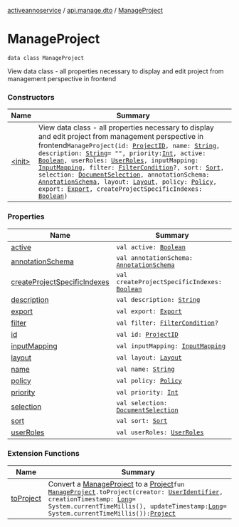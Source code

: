 [activeannoservice](../../index.md) / [api.manage.dto](../index.md) / [ManageProject](./index.md)

# ManageProject

`data class ManageProject`

View data class - all properties necessary to display and edit project from management perspective in frontend

### Constructors

| Name | Summary |
|---|---|
| [&lt;init&gt;](-init-.md) | View data class - all properties necessary to display and edit project from management perspective in frontend`ManageProject(id: `[`ProjectID`](../../project/-project-i-d.md)`, name: `[`String`](https://kotlinlang.org/api/latest/jvm/stdlib/kotlin/-string/index.html)`, description: `[`String`](https://kotlinlang.org/api/latest/jvm/stdlib/kotlin/-string/index.html)` = "", priority: `[`Int`](https://kotlinlang.org/api/latest/jvm/stdlib/kotlin/-int/index.html)`, active: `[`Boolean`](https://kotlinlang.org/api/latest/jvm/stdlib/kotlin/-boolean/index.html)`, userRoles: `[`UserRoles`](../../project.userroles/-user-roles/index.md)`, inputMapping: `[`InputMapping`](../../project.inputmapping/-input-mapping/index.md)`, filter: `[`FilterCondition`](../../project.filter/-filter-condition/index.md)`?, sort: `[`Sort`](../../project.sort/-sort/index.md)`, selection: `[`DocumentSelection`](../../project.selection/-document-selection/index.md)`, annotationSchema: `[`AnnotationSchema`](../../project.annotationschema/-annotation-schema/index.md)`, layout: `[`Layout`](../../project.layout/-layout/index.md)`, policy: `[`Policy`](../../project.policy/-policy/index.md)`, export: `[`Export`](../../project.export/-export/index.md)`, createProjectSpecificIndexes: `[`Boolean`](https://kotlinlang.org/api/latest/jvm/stdlib/kotlin/-boolean/index.html)`)` |

### Properties

| Name | Summary |
|---|---|
| [active](active.md) | `val active: `[`Boolean`](https://kotlinlang.org/api/latest/jvm/stdlib/kotlin/-boolean/index.html) |
| [annotationSchema](annotation-schema.md) | `val annotationSchema: `[`AnnotationSchema`](../../project.annotationschema/-annotation-schema/index.md) |
| [createProjectSpecificIndexes](create-project-specific-indexes.md) | `val createProjectSpecificIndexes: `[`Boolean`](https://kotlinlang.org/api/latest/jvm/stdlib/kotlin/-boolean/index.html) |
| [description](description.md) | `val description: `[`String`](https://kotlinlang.org/api/latest/jvm/stdlib/kotlin/-string/index.html) |
| [export](export.md) | `val export: `[`Export`](../../project.export/-export/index.md) |
| [filter](filter.md) | `val filter: `[`FilterCondition`](../../project.filter/-filter-condition/index.md)`?` |
| [id](id.md) | `val id: `[`ProjectID`](../../project/-project-i-d.md) |
| [inputMapping](input-mapping.md) | `val inputMapping: `[`InputMapping`](../../project.inputmapping/-input-mapping/index.md) |
| [layout](layout.md) | `val layout: `[`Layout`](../../project.layout/-layout/index.md) |
| [name](name.md) | `val name: `[`String`](https://kotlinlang.org/api/latest/jvm/stdlib/kotlin/-string/index.html) |
| [policy](policy.md) | `val policy: `[`Policy`](../../project.policy/-policy/index.md) |
| [priority](priority.md) | `val priority: `[`Int`](https://kotlinlang.org/api/latest/jvm/stdlib/kotlin/-int/index.html) |
| [selection](selection.md) | `val selection: `[`DocumentSelection`](../../project.selection/-document-selection/index.md) |
| [sort](sort.md) | `val sort: `[`Sort`](../../project.sort/-sort/index.md) |
| [userRoles](user-roles.md) | `val userRoles: `[`UserRoles`](../../project.userroles/-user-roles/index.md) |

### Extension Functions

| Name | Summary |
|---|---|
| [toProject](../to-project.md) | Convert a [ManageProject](./index.md) to a [Project](../../project/-project/index.md)`fun `[`ManageProject`](./index.md)`.toProject(creator: `[`UserIdentifier`](../../project.userroles/-user-identifier.md)`, creationTimestamp: `[`Long`](https://kotlinlang.org/api/latest/jvm/stdlib/kotlin/-long/index.html)` = System.currentTimeMillis(), updateTimestamp: `[`Long`](https://kotlinlang.org/api/latest/jvm/stdlib/kotlin/-long/index.html)` = System.currentTimeMillis()): `[`Project`](../../project/-project/index.md) |

